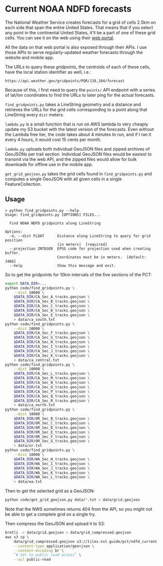# Current NOAA NDFD forecasts

The National Weather Service creates forecasts for a grid of cells 2.5km on each
side that span the entire United States. That means that if you select any point
in the continental United States, it'll be a part of one of these grid cells.
You can see it on the web using their [web
portal](https://forecast.weather.gov/MapClick.php?lon=-119.31320821939654&lat=37.881631297141496).

All the data on that web portal is also exposed through their APIs. I use those
APIs to serve regularly-updated weather forecasts through the website and mobile
app.

The URLs to query these _gridpoints_, the centroids of each of these cells, have
the local station identifier as well, i.e.:
```
https://api.weather.gov/gridpoints/PQR/138,104/forecast
```
Because of this, I first need to query the `points/` API endpoint with a series
of lat/lon coordinates to find the URLs to later ping for the actual forecasts.

`find_gridpoints.py` takes a LineString geometry and a distance and retrieves
the URLs for the grid cells corresponding to a point along that LineString every
`dist` meters.

`lambda.py` is a small function that is run on AWS lambda to very cheaply update
my S3 bucket with the latest version of the forecasts. Even without the Lambda
free tier, the code takes about 4 minutes to run, and if I ran it every 4 hours,
it would cost 15 cents per month.

`lambda.py` uploads both individual GeoJSON files and zipped archives of
GeoJSONs per trail section. Individual GeoJSON files would be easiest to
transmit via the web API, and the zipped files would allow for bulk downloads
for offline use in the mobile app.

`get_grid_geojson.py` takes the grid cells found in `find_gridpoints.py` and
computes a single GeoJSON with all given cells in a single FeatureCollection.

## Usage

```
> python find_gridpoints.py --help
Usage: find_gridpoints.py [OPTIONS] FILES...

  Find NOAA NDFD gridpoints along LineString

Options:
  -d, --dist FLOAT      Distance along LineString to query for grid position
                        (in meters)  [required]
  --projection INTEGER  EPSG code for projection used when creating buffer.
                        Coordinates must be in meters.  [default: 3488]
  --help                Show this message and exit.
```

So to get the gridpoints for 10km intervals of the five sections of the PCT:
```bash
export DATA_DIR=...
python code/find_gridpoints.py \
    --dist 10000 \
    $DATA_DIR/CA_Sec_A_tracks.geojson \
    $DATA_DIR/CA_Sec_B_tracks.geojson \
    $DATA_DIR/CA_Sec_C_tracks.geojson \
    $DATA_DIR/CA_Sec_D_tracks.geojson \
    $DATA_DIR/CA_Sec_E_tracks.geojson \
    > data/ca_south.txt
python code/find_gridpoints.py \
    --dist 10000 \
    $DATA_DIR/CA_Sec_F_tracks.geojson \
    $DATA_DIR/CA_Sec_G_tracks.geojson \
    $DATA_DIR/CA_Sec_H_tracks.geojson \
    $DATA_DIR/CA_Sec_I_tracks.geojson \
    $DATA_DIR/CA_Sec_J_tracks.geojson \
    $DATA_DIR/CA_Sec_K_tracks.geojson \
    > data/ca_central.txt
python code/find_gridpoints.py \
    --dist 10000 \
    $DATA_DIR/CA_Sec_L_tracks.geojson \
    $DATA_DIR/CA_Sec_M_tracks.geojson \
    $DATA_DIR/CA_Sec_N_tracks.geojson \
    $DATA_DIR/CA_Sec_O_tracks.geojson \
    $DATA_DIR/CA_Sec_P_tracks.geojson \
    $DATA_DIR/CA_Sec_Q_tracks.geojson \
    $DATA_DIR/CA_Sec_R_tracks.geojson \
    > data/ca_north.txt
python code/find_gridpoints.py \
    --dist 10000 \
    $DATA_DIR/OR_Sec_B_tracks.geojson \
    $DATA_DIR/OR_Sec_C_tracks.geojson \
    $DATA_DIR/OR_Sec_D_tracks.geojson \
    $DATA_DIR/OR_Sec_E_tracks.geojson \
    $DATA_DIR/OR_Sec_F_tracks.geojson \
    $DATA_DIR/OR_Sec_G_tracks.geojson \
    > data/or.txt
python code/find_gridpoints.py \
    --dist 10000 \
    $DATA_DIR/WA_Sec_H_tracks.geojson \
    $DATA_DIR/WA_Sec_I_tracks.geojson \
    $DATA_DIR/WA_Sec_J_tracks.geojson \
    $DATA_DIR/WA_Sec_K_tracks.geojson \
    $DATA_DIR/WA_Sec_L_tracks.geojson \
    > data/wa.txt
```

Then to get the selected grid as a GeoJSON:
```bash
python code/get_grid_geojson.py data/*.txt > data/grid.geojson
```

Note that the NWS sometimes returns 404 from the API, so you might not be able
to get a complete grid on a single try.

Then compress the GeoJSON and upload it to S3:
```bash
brotli -c data/grid.geojson > data/grid_compressed.geojson
aws s3 cp \
    data/grid_compressed.geojson s3://tiles.nst.guide/pct/ndfd_current.geojson \
    --content-type application/geo+json \
    --content-encoding br \
    `# Set to public read access` \
    --acl public-read
```
